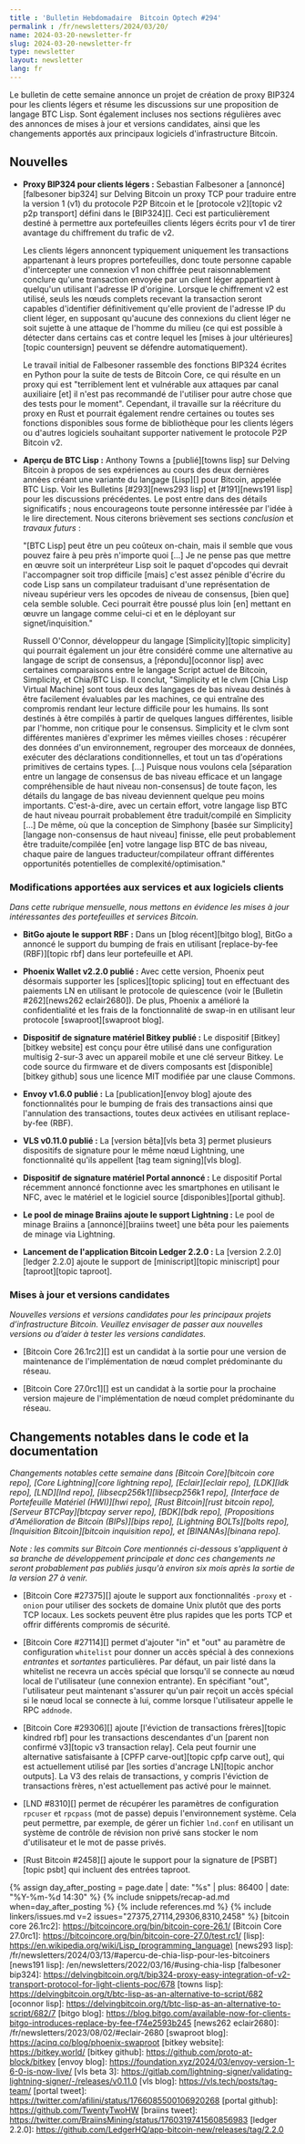 ```yaml
---
title : 'Bulletin Hebdomadaire  Bitcoin Optech #294'
permalink : /fr/newsletters/2024/03/20/
name: 2024-03-20-newsletter-fr
slug: 2024-03-20-newsletter-fr
type: newsletter
layout: newsletter
lang: fr
---
```

Le bulletin de cette semaine annonce un projet de création de proxy BIP324 pour les clients légers
et résume les discussions sur une proposition de langage BTC Lisp. Sont également incluses nos sections
régulières avec des annonces de mises à jour et versions candidates, ainsi que les
changements apportés aux principaux logiciels d'infrastructure Bitcoin.

## Nouvelles

- **Proxy BIP324 pour clients légers :** Sebastian Falbesoner a [annoncé][falbesoner bip324] sur
  Delving Bitcoin un proxy TCP pour traduire entre la version 1 (v1) du protocole P2P
  Bitcoin et le [protocole v2][topic v2 p2p transport] défini dans le [BIP324][]. Ceci est
  particulièrement destiné à permettre aux portefeuilles clients légers écrits pour v1 de tirer
  avantage du chiffrement du trafic de v2.

  Les clients légers annoncent typiquement uniquement les transactions appartenant à leurs propres
  portefeuilles, donc toute personne capable d'intercepter une connexion v1 non chiffrée peut
  raisonnablement conclure qu'une transaction envoyée par un client léger appartient à quelqu'un
  utilisant l'adresse IP d'origine. Lorsque le chiffrement v2 est utilisé, seuls les nœuds complets
  recevant la transaction seront capables d'identifier définitivement qu'elle provient de l'adresse IP
  du client léger, en supposant qu'aucune des connexions du client léger ne soit sujette à une attaque
  de l'homme du milieu (ce qui est possible à détecter dans certains cas et contre lequel les [mises à
  jour ultérieures][topic countersign] peuvent se défendre automatiquement).

  Le travail initial de Falbesoner rassemble des fonctions BIP324 écrites en Python pour la suite de
  tests de Bitcoin Core, ce qui résulte en un proxy qui est "terriblement lent et vulnérable aux
  attaques par canal auxiliaire [et] il n'est pas recommandé de l'utiliser pour autre chose que des
  tests pour le moment". Cependant, il travaille sur la réécriture du proxy en Rust et pourrait
  également rendre certaines ou toutes ses fonctions disponibles sous forme de bibliothèque pour les
  clients légers ou d'autres logiciels souhaitant supporter nativement le protocole P2P Bitcoin v2.

- **Aperçu de BTC Lisp :** Anthony Towns a [publié][towns lisp] sur Delving Bitcoin à propos de ses
  expériences au cours des deux dernières années créant une variante du langage [Lisp][] pour Bitcoin,
  appelée BTC Lisp. Voir les Bulletins [#293][news293 lisp] et [#191][news191 lisp] pour les
  discussions précédentes. Le post entre dans des détails significatifs ; nous encourageons toute
  personne intéressée par l'idée à le lire directement. Nous citerons brièvement ses sections
  _conclusion_ et _travaux futurs_ :

  "[BTC Lisp] peut être un peu coûteux on-chain, mais il semble que vous pouvez faire à peu près
  n'importe quoi [...] Je ne pense pas que mettre en œuvre soit un interpréteur Lisp soit le paquet
  d'opcodes qui devrait l'accompagner soit trop difficile [mais] c'est assez pénible d'écrire du code
  Lisp sans un compilateur traduisant d'une représentation de niveau supérieur vers les opcodes de
  niveau de consensus, [bien que] cela semble soluble. Ceci pourrait être poussé plus loin [en] mettant
  en œuvre un langage comme celui-ci et en le déployant sur signet/inquisition."

  Russell O'Connor, développeur du langage [Simplicity][topic simplicity] qui pourrait également un
  jour être considéré comme une alternative au langage de script de consensus, a [répondu][oconnor
  lisp] avec certaines comparaisons entre le langage Script actuel de Bitcoin, Simplicity, et Chia/BTC
  Lisp. Il conclut, "Simplicity et le clvm [Chia Lisp Virtual Machine] sont tous deux des langages de
  bas niveau destinés à être facilement évaluables par les machines, ce qui entraîne des compromis
  rendant leur lecture difficile pour les humains. Ils sont destinés à être compilés à partir de
  quelques langues différentes, lisible par l'homme, non critique pour le consensus. Simplicity et le
  clvm sont différentes manières d'exprimer les mêmes vieilles choses : récupérer des données d'un
  environnement, regrouper des morceaux de données, exécuter des déclarations conditionnelles, et tout
  un tas d'opérations primitives de certains types. [...] Puisque nous voulons cela [séparation entre
  un langage de consensus de bas niveau efficace et un langage compréhensible de haut niveau
  non-consensus] de toute façon, les détails du langage de bas niveau deviennent quelque peu moins
  importants. C'est-à-dire, avec un certain effort, votre langage lisp BTC de haut niveau pourrait
  probablement être traduit/compilé en Simplicity [...] De même, où que la conception de Simphony
  [basée sur Simplicity] [langage non-consensus de haut niveau] finisse, elle peut probablement être
  traduite/compilée [en] votre langage lisp BTC de bas niveau, chaque paire de langues
  traducteur/compilateur offrant différentes opportunités potentielles de complexité/optimisation."

### Modifications apportées aux services et aux logiciels clients

*Dans cette rubrique mensuelle, nous mettons en évidence les mises à jour
intéressantes des portefeuilles et services Bitcoin.*

- **BitGo ajoute le support RBF :**
  Dans un [blog récent][bitgo blog], BitGo a annoncé le support du bumping de frais en utilisant
  [replace-by-fee (RBF)][topic rbf] dans leur portefeuille et API.

- **Phoenix Wallet v2.2.0 publié :**
  Avec cette version, Phoenix peut désormais supporter les [splices][topic splicing] tout en
  effectuant des paiements LN en utilisant le protocole de quiescence (voir le [Bulletin #262][news262
  eclair2680]). De plus, Phoenix a amélioré la confidentialité et les frais de la fonctionnalité de
  swap-in en utilisant leur protocole [swaproot][swaproot blog].

- **Dispositif de signature matériel Bitkey publié :**
  Le dispositif [Bitkey][bitkey website] est conçu pour être utilisé dans une configuration multisig
  2-sur-3 avec un appareil mobile et une clé serveur Bitkey. Le code source du firmware et de divers
  composants est [disponible][bitkey github] sous une licence MIT modifiée par une clause Commons.

- **Envoy v1.6.0 publié :**
  La [publication][envoy blog] ajoute des fonctionnalités pour le bumping de frais des transactions
  ainsi que l'annulation des transactions, toutes deux activées en utilisant replace-by-fee (RBF).

- **VLS v0.11.0 publié :**
  La [version bêta][vls beta 3] permet plusieurs dispositifs de signature pour le même nœud Lightning,
  une fonctionnalité qu'ils appellent [tag team signing][vls blog].

- **Dispositif de signature matériel Portal annoncé :**
  Le dispositif Portal récemment annoncé fonctionne avec les smartphones en utilisant le NFC, avec le
  matériel et le logiciel source [disponibles][portal github].

- **Le pool de minage Braiins ajoute le support Lightning :**
  Le pool de minage Braiins a [annoncé][braiins tweet] une bêta pour les paiements de minage via
  Lightning.

- **Lancement de l'application Bitcoin Ledger 2.2.0 :**
  La [version 2.2.0][ledger 2.2.0] ajoute le support de [miniscript][topic miniscript]
  pour [taproot][topic taproot].

### Mises à jour et versions candidates

*Nouvelles versions et versions candidates pour les principaux projets d’infrastructure Bitcoin.
 Veuillez envisager de passer aux nouvelles versions ou d’aider à tester les versions candidates.*

- [Bitcoin Core 26.1rc2][] est un candidat à la sortie pour une version de maintenance
  de l'implémentation de nœud complet prédominante du réseau.

- [Bitcoin Core 27.0rc1][] est un candidat à la sortie pour la prochaine version majeure
  de l'implémentation de nœud complet prédominante du réseau.

## Changements notables dans le code et la documentation

_Changements notables cette semaine dans [Bitcoin Core][bitcoin core repo], [Core
Lightning][core lightning repo], [Eclair][eclair repo], [LDK][ldk repo],
[LND][lnd repo], [libsecp256k1][libsecp256k1 repo], [Interface de Portefeuille Matériel (HWI)][hwi
repo], [Rust Bitcoin][rust bitcoin repo], [Serveur BTCPay][btcpay server repo], [BDK][bdk repo],
[Propositions d'Amélioration de Bitcoin (BIPs)][bips repo], [Lightning BOLTs][bolts repo],
[Inquisition Bitcoin][bitcoin inquisition repo], et [BINANAs][binana repo]._

*Note : les commits sur Bitcoin Core mentionnés ci-dessous s'appliquent à sa branche de
développement principale et donc ces changements ne seront probablement pas publiés
jusqu'à environ six mois après la sortie de la version 27 à venir.*

- [Bitcoin Core #27375][] ajoute le support aux fonctionnalités `-proxy` et `-onion`
  pour utiliser des sockets de domaine Unix plutôt que des ports TCP locaux.
  Les sockets peuvent être plus rapides que les ports TCP et offrir différents compromis de sécurité.

- [Bitcoin Core #27114][] permet d'ajouter "in" et "out" au
  paramètre de configuration `whitelist` pour donner un accès spécial à
  des connexions _entrantes_ et _sortantes_ particulières. Par défaut, un pair
  listé dans la whitelist ne recevra un accès spécial que lorsqu'il
  se connecte au nœud local de l'utilisateur (une connexion entrante). En
  spécifiant "out", l'utilisateur peut maintenant s'assurer qu'un pair reçoit un accès spécial si le
  nœud local se connecte à lui, comme lorsque l'utilisateur appelle
  le RPC `addnode`.

- [Bitcoin Core #29306][] ajoute [l'éviction de transactions frères][topic kindred
  rbf] pour les transactions descendantes d'un [parent non confirmé v3][topic v3 transaction relay].
  Cela peut fournir une alternative satisfaisante à [CPFP carve-out][topic cpfp carve out], qui est
  actuellement utilisé par [les sorties d'ancrage LN][topic anchor outputs]. La V3 des relais de transactions,
  y compris l'éviction de transactions frères, n'est actuellement pas activé pour le mainnet.

- [LND #8310][] permet de récupérer les paramètres de configuration `rpcuser` et `rpcpass` (mot de
  passe) depuis l'environnement système. Cela peut permettre, par exemple, de gérer un fichier
  `lnd.conf` en utilisant un système de contrôle de révision non privé sans stocker le nom
  d'utilisateur et le mot de passe privés.

- [Rust Bitcoin #2458][] ajoute le support pour la signature de [PSBT][topic psbt] qui incluent des
  entrées taproot.

{% assign day_after_posting = page.date | date: "%s" | plus: 86400 | date: "%Y-%m-%d 14:30" %}
{% include snippets/recap-ad.md when=day_after_posting %}
{% include references.md %}
{% include linkers/issues.md v=2 issues="27375,27114,29306,8310,2458" %}
[bitcoin core 26.1rc2]: https://bitcoincore.org/bin/bitcoin-core-26.1/
[Bitcoin Core 27.0rc1]: https://bitcoincore.org/bin/bitcoin-core-27.0/test.rc1/
[lisp]: https://en.wikipedia.org/wiki/Lisp_(programming_language)
[news293 lisp]: /fr/newsletters/2024/03/13/#apercu-de-chia-lisp-pour-les-bitcoiners
[news191 lisp]: /en/newsletters/2022/03/16/#using-chia-lisp
[falbesoner bip324]: https://delvingbitcoin.org/t/bip324-proxy-easy-integration-of-v2-transport-protocol-for-light-clients-poc/678
[towns lisp]: https://delvingbitcoin.org/t/btc-lisp-as-an-alternative-to-script/682
[oconnor lisp]: https://delvingbitcoin.org/t/btc-lisp-as-an-alternative-to-script/682/7
[bitgo blog]: https://blog.bitgo.com/available-now-for-clients-bitgo-introduces-replace-by-fee-f74e2593b245
[news262 eclair2680]: /fr/newsletters/2023/08/02/#eclair-2680
[swaproot blog]: https://acinq.co/blog/phoenix-swaproot
[bitkey website]: https://bitkey.world/
[bitkey github]: https://github.com/proto-at-block/bitkey
[envoy blog]: https://foundation.xyz/2024/03/envoy-version-1-6-0-is-now-live/
[vls beta 3]: https://gitlab.com/lightning-signer/validating-lightning-signer/-/releases/v0.11.0
[vls blog]: https://vls.tech/posts/tag-team/
[portal tweet]: https://twitter.com/afilini/status/1766085500106920268
[portal github]: https://github.com/TwentyTwoHW
[braiins tweet]: https://twitter.com/BraiinsMining/status/1760319741560856983
[ledger 2.2.0]: https://github.com/LedgerHQ/app-bitcoin-new/releases/tag/2.2.0
